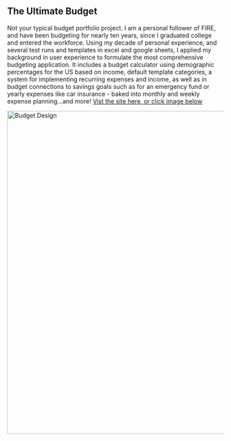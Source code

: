 ## The Ultimate Budget
Not your typical budget portfolio project. I am a personal follower of FIRE, and have been budgeting for nearly ten years, since I graduated college and entered the workforce. Using my decade of personal experience, and several test runs and templates in excel and google sheets, I applied my background in user experience to formulate the most comprehensive budgeting application. It includes a budget calculator using demographic percentages for the US based on income, default template categories, a system for implementing recurring expenses and income, as well as in budget connections to savings goals such as for an emergency fund or yearly expenses like car insurance - baked into monthly and weekly expense planning...and more! [Vist the site here, or click image below](https://better-budget-builds.vercel.app/)

<a href="https://better-budget-builds.vercel.app/" target="_blank"><img width="750" alt="Budget Design" src="https://github.com/user-attachments/assets/240095be-08f8-49b7-92a7-1e0a10ca8161"></a>
